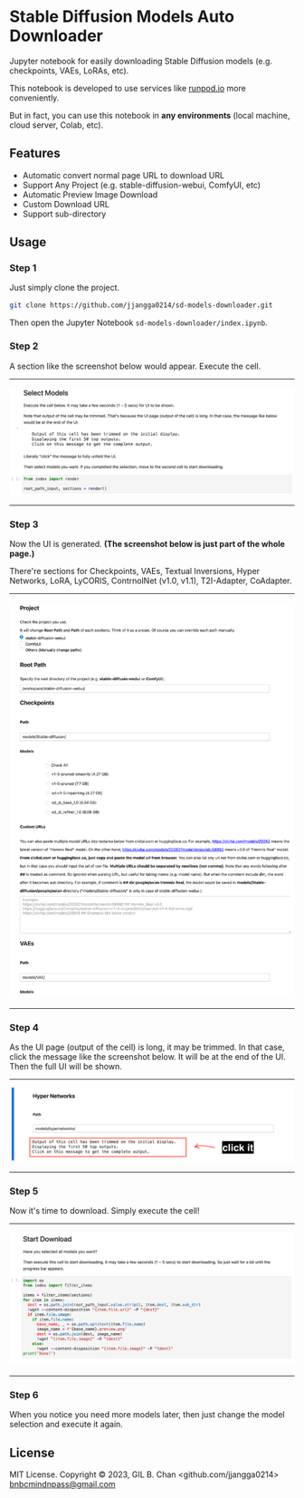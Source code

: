 # Stable Diffusion Models Auto Downloader

Jupyter notebook for easily downloading Stable Diffusion models (e.g. checkpoints, VAEs, LoRAs, etc).

This notebook is developed to use services like [runpod.io](https://runpod.io) more conveniently.

But in fact, you can use this notebook in **any environments** (local machine, cloud server, Colab, etc).

## Features

- Automatic convert normal page URL to download URL
- Support Any Project (e.g. stable-diffusion-webui, ComfyUI, etc)
- Automatic Preview Image Download
- Custom Download URL
- Support sub-directory

## Usage

### Step 1

Just simply clone the project.

```bash
git clone https://github.com/jjangga0214/sd-models-downloader.git
```

Then open the Jupyter Notebook `sd-models-downloader/index.ipynb`.

### Step 2

A section like the screenshot below would appear.
Execute the cell.

___
![./images/1.png](./images/1.png)
___

### Step 3

Now the UI is generated. **(The screenshot below is just part of the whole page.)**

There're sections for Checkpoints, VAEs, Textual Inversions, Hyper Networks, LoRA, LyCORIS, ContrnolNet (v1.0, v1.1), T2I-Adapter, CoAdapter.

___
![./images/2.png](./images/2.png)
___

### Step 4

As the UI page (output of the cell) is long, it may be trimmed.
In that case, click the message like the screenshot below.
It will be at the end of the UI.
Then the full UI will be shown.

___
![./images/3.png](./images/3.png)
___

### Step 5

Now it's time to download. Simply execute the cell!

___
![./images/4.png](./images/4.png)
___

### Step 6

When you notice you need more models later, then just change the model selection and execute it again.

## License

MIT License. Copyright © 2023, GIL B. Chan <github.com/jjangga0214> <bnbcmindnpass@gmail.com>
